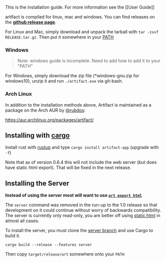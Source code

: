 This is the installation guide. For more information see the [[User Guide]]

artifact is compiled for linux, mac and windows. You can find releases on the
**[github release page](https://github.com/vitiral/artifact/releases)**.

For Linux and Mac, simply download and unpack the tarball with
`tar -zxvf RELEASE.tar.gz`. Then put it somewhere in your
[PATH](http://unix.stackexchange.com/questions/26047/how-to-correctly-add-a-path-to-path)

### Windows
> Note: windows guide is incomplete. Need to add how to add it to your "PATH"

For Windows, simply download the zip file (\*windows-gnu.zip for windows10),
unzip it and run `./artifact.exe` via git-bash.

### Arch Linux
In addition to the installation methods above, Artifact is maintained as a
package on the Arch AUR by [@rubdos][4]:

https://aur.archlinux.org/packages/artifact/

## Installing with [cargo](https://github.com/rust-lang/cargo)

Install rust with [rustup](https://github.com/rust-lang-nursery/rustup.rs) and
type `cargo install artifact-app` (upgrade with `-f`)

Note that as of version 0.6.4 this will not include the web server (but does have static
html export). That will be fixed in the next release.

## Installing the Server

**Instead of using the server most will want to use [`art export html`][2]**

The `server` command was removed in the run-up to the 1.0 release so that
development on it could continue without worry of backwards compatibility.
The server is currently only read-only, you are better off using
[static html][2] in almost all cases.

To install the server, you must clone the [server branch][3] and use Cargo to
build it.

```
cargo build --release --features server
```

Then copy `target/release/art` somewhere onto your `PATH`

[1]: https://github.com/vitiral/artifact
[2]: https://github.com/vitiral/artifact/blob/master/docs/ExportingHtml.md
[3]: https://github.com/vitiral/artifact/tree/server
[4]: https://github.com/rubdos
